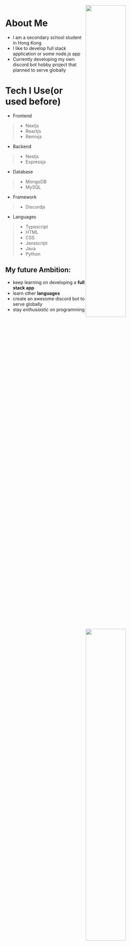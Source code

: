 <img width="50%" align="right" src="https://github-readme-stats-eight-xi-18.vercel.app/api?username=LOLBRUHNICE&theme=onedark&show_icons=true" />
<img width="50%" align="right" src="https://github-readme-stats-gbxh8fg6c-lolbruhnice.vercel.app/api/top-langs?username=LOLBRUHNICE&langs_count=8&hide=shell&theme=onedark&show_icons=true" />

# About Me

* I am a secondary school student in Hong Kong
* I like to develop full stack application or some node.js app
* Currently developing my own discord bot hobby project that planned to serve globally

# Tech I Use(or used before)

+ Frontend

> - Nextjs
> - Reactjs
> - Remixjs

+ Backend

> - Nestjs
> - Expressjs

+ Database

> - MongoDB
> - MySQL

+ Framework

> - Discordjs 

+ Languages

> - Typescript
> - HTML
> - CSS
> - Javascript
> - Java
> - Python

## My future Ambition:
- keep learning on developing a **full stack app**
- learn other **languages**
- create an awesome discord bot to serve globally
- stay *enthusiastic* on programming
